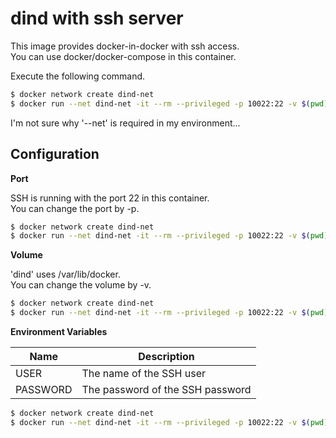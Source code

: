 # dind with ssh server

This image provides docker-in-docker with ssh access.  
You can use docker/docker-compose in this container.

Execute the following command.

```bash
$ docker network create dind-net
$ docker run --net dind-net -it --rm --privileged -p 10022:22 -v $(pwd)/data:/var/lib/docker uphy/dind:17.06.0-ce
```

I'm not sure why '--net' is required in my environment...

## Configuration

**Port**

SSH is running with the port 22 in this container.  
You can change the port by -p.

```bash
$ docker network create dind-net
$ docker run --net dind-net -it --rm --privileged -p 10022:22 -v $(pwd)/data:/var/lib/docker uphy/dind:17.06.0-ce
```

**Volume**

'dind' uses /var/lib/docker.  
You can change the volume by -v.

```bash
$ docker network create dind-net
$ docker run --net dind-net -it --rm --privileged -p 10022:22 -v $(pwd)/data:/var/lib/docker uphy/dind:17.06.0-ce
```

**Environment Variables**

|Name|Description|
|----|-----------|
|USER| The name of the SSH user|
|PASSWORD| The password of the SSH password|

```bash
$ docker network create dind-net
$ docker run --net dind-net -it --rm --privileged -p 10022:22 -v $(pwd)/data:/var/lib/docker -e USER=foo -e PASSWORD=password uphy/dind:17.06.0-ce
```

